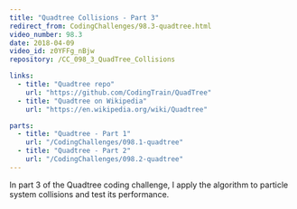 ```yaml
---
title: "Quadtree Collisions - Part 3"
redirect_from: CodingChallenges/98.3-quadtree.html
video_number: 98.3
date: 2018-04-09
video_id: z0YFFg_nBjw
repository: /CC_098_3_QuadTree_Collisions

links:
  - title: "Quadtree repo"
    url: "https://github.com/CodingTrain/QuadTree"
  - title: "Quadtree on Wikipedia"
    url: "https://en.wikipedia.org/wiki/Quadtree"

parts:
  - title: "Quadtree - Part 1"
    url: "/CodingChallenges/098.1-quadtree"
  - title: "Quadtree - Part 2"
    url: "/CodingChallenges/098.2-quadtree"
---
```


In part 3 of the Quadtree coding challenge, I apply the algorithm to particle system collisions and test its performance.
